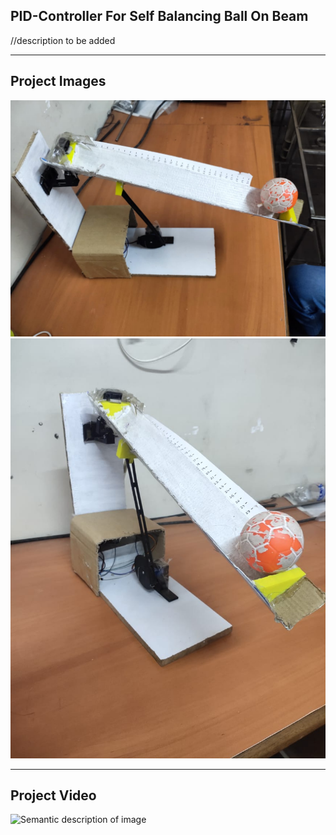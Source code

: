 ## PID-Controller For Self Balancing Ball On Beam
//description to be added

----

## Project Images
![Semantic description of image](/Images/final_image1.jpg)
![Semantic description of image](/Images/final_image2.jpg)

----

## Project Video
![Semantic description of image](/Video/PID_BALANCE_VID_Trim.gif "Hinge")

<!-- <figure class="video_container">
  <video controls="true" allowfullscreen="true">
    <source src="/Video/PID_BALANCE_VID.mp4" type="video/mp4">
    <source src="/Video/video_20220518_170210.mov" type="video/mov"> 
  </video>
</figure> -->